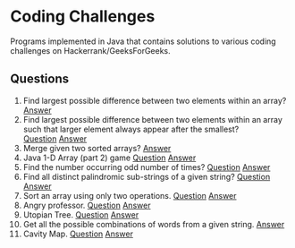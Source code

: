 # Coding Challenges
Programs implemented in Java that contains solutions to various coding challenges on Hackerrank/GeeksForGeeks.

## Questions
1. Find largest possible difference between two elements within an array?
  [Answer](../master/Challenges/src/Solution.java#L73)
2. Find largest possible difference between two elements within an array such that larger element always appear after the smallest?           
  [Question](http://www.geeksforgeeks.org/maximum-difference-between-two-elements/)
  [Answer](../master/Challenges/src/Solution.java#L93)
3. Merge given two sorted arrays?
  [Answer](../master/Challenges/src/Solution.java#L112)
4. Java 1-D Array (part 2) game
  [Question](https://www.hackerrank.com/challenges/java-1d-array)
  [Answer](../master/Challenges/src/Solution.java#L163)
5. Find the number occurring odd number of times? [Question](http://www.geeksforgeeks.org/find-the-number-occurring-odd-number-of-times/)
  [Answer](../master/Challenges/src/Solution.java#L186)
6. Find all distinct palindromic sub-strings of a given string? [Question](http://www.geeksforgeeks.org/find-number-distinct-palindromic-sub-strings-given-string/)
  [Answer](../master/Challenges/src/Solution.java#L208)
7. Sort an array using only two operations. [Question](https://www.hackerrank.com/challenges/almost-sorted)
  [Answer](../master/Challenges/src/Solution.java#L268)
8. Angry professor. [Question](https://www.hackerrank.com/challenges/angry-professor)
  [Answer](../master/Challenges/src/Solution.java#L332)
9. Utopian Tree. [Question](https://www.hackerrank.com/challenges/utopian-tree)
  [Answer](../master/Challenges/src/Solution.java#L358)
10. Get all the possible combinations of words from a given string.
  [Answer](../master/Challenges/src/Solution.java#L386)
11. Cavity Map. [Question](https://www.hackerrank.com/challenges/cavity-map)
  [Answer](../master/Challenges/src/Solution.java#L430)

